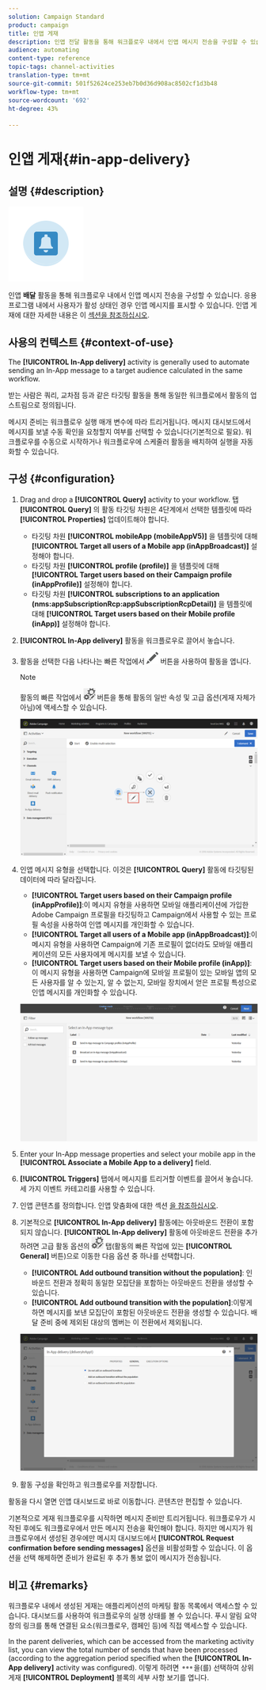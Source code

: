 ```yaml
---
solution: Campaign Standard
product: campaign
title: 인앱 게재
description: 인앱 전달 활동을 통해 워크플로우 내에서 인앱 메시지 전송을 구성할 수 있습니다.
audience: automating
content-type: reference
topic-tags: channel-activities
translation-type: tm+mt
source-git-commit: 501f52624ce253eb7b0d36d908ac8502cf1d3b48
workflow-type: tm+mt
source-wordcount: '692'
ht-degree: 43%

---
```



# 인앱 게재{#in-app-delivery}

## 설명 {#description}

![](assets/wkf_in_app_1.png)

인앱 **배달** 활동을 통해 워크플로우 내에서 인앱 메시지 전송을 구성할 수 있습니다. 응용 프로그램 내에서 사용자가 활성 상태인 경우 인앱 메시지를 표시할 수 있습니다. 인앱 게재에 대한 자세한 내용은 이 [섹션을 참조하십시오](../../channels/using/about-in-app-messaging.md).

## 사용의 컨텍스트 {#context-of-use}

The **[!UICONTROL In-App delivery]** activity is generally used to automate sending an In-App message to a target audience calculated in the same workflow.

받는 사람은 쿼리, 교차점 등과 같은 타깃팅 활동을 통해 동일한 워크플로에서 활동의 업스트림으로 정의됩니다.

메시지 준비는 워크플로우 실행 매개 변수에 따라 트리거됩니다. 메시지 대시보드에서 메시지를 보낼 수동 확인을 요청할지 여부를 선택할 수 있습니다(기본적으로 필요). 워크플로우를 수동으로 시작하거나 워크플로우에 스케줄러 활동을 배치하여 실행을 자동화할 수 있습니다.

## 구성 {#configuration}

1. Drag and drop a **[!UICONTROL Query]** activity to your workflow. 탭 **[!UICONTROL Query]** 의 활동 타깃팅 차원은 4단계에서 선택한 템플릿에 따라 **[!UICONTROL Properties]** 업데이트해야 합니다.

   * 타깃팅 차원 **[!UICONTROL mobileApp (mobileAppV5)]** 을 템플릿에 대해 **[!UICONTROL Target all users of a Mobile app (inAppBroadcast)]** 설정해야 합니다.
   * 타깃팅 차원 **[!UICONTROL profile (profile)]** 을 템플릿에 대해 **[!UICONTROL Target users based on their Campaign profile (inAppProfile)]** 설정해야 합니다.
   * 타깃팅 차원 **[!UICONTROL subscriptions to an application (nms:appSubscriptionRcp:appSubscriptionRcpDetail)]** 을 템플릿에 대해 **[!UICONTROL Target users based on their Mobile profile (inApp)]** 설정해야 합니다.

1. **[!UICONTROL In-App delivery]** 활동을 워크플로우로 끌어서 놓습니다.
1. 활동을 선택한 다음 나타나는 빠른 작업에서 ![](assets/edit_darkgrey-24px.png) 버튼을 사용하여 활동을 엽니다.

   >[!NOTE]
   >
   >활동의 빠른 작업에서 ![](assets/dlv_activity_params-24px.png) 버튼을 통해 활동의 일반 속성 및 고급 옵션(게재 자체가 아님)에 액세스할 수 있습니다.

   ![](assets/wkf_in_app_3.png)

1. 인앱 메시지 유형을 선택합니다. 이것은 **[!UICONTROL Query]** 활동에 타깃팅된 데이터에 따라 달라집니다.

   * **[!UICONTROL Target users based on their Campaign profile (inAppProfile)]**:이 메시지 유형을 사용하면 모바일 애플리케이션에 가입한 Adobe Campaign 프로필을 타깃팅하고 Campaign에서 사용할 수 있는 프로필 속성을 사용하여 인앱 메시지를 개인화할 수 있습니다.
   * **[!UICONTROL Target all users of a Mobile app (inAppBroadcast)]**:이 메시지 유형을 사용하면 Campaign에 기존 프로필이 없더라도 모바일 애플리케이션의 모든 사용자에게 메시지를 보낼 수 있습니다.
   * **[!UICONTROL Target users based on their Mobile profile (inApp)]**:이 메시지 유형을 사용하면 Campaign에 모바일 프로필이 있는 모바일 앱의 모든 사용자를 알 수 있는지, 알 수 없는지, 모바일 장치에서 얻은 프로필 특성으로 인앱 메시지를 개인화할 수 있습니다.

   ![](assets/wkf_in_app_4.png)

1. Enter your In-App message properties and select your mobile app in the **[!UICONTROL Associate a Mobile App to a delivery]** field.
1. **[!UICONTROL Triggers]** 탭에서 메시지를 트리거할 이벤트를 끌어서 놓습니다. 세 가지 이벤트 카테고리를 사용할 수 있습니다.
1. 인앱 콘텐츠를 정의합니다. 인앱 맞춤화에 대한 섹션 [을 참조하십시오](../../channels/using/customizing-an-in-app-message.md).
1. 기본적으로 **[!UICONTROL In-App delivery]** 활동에는 아웃바운드 전환이 포함되지 않습니다. **[!UICONTROL In-App delivery]** 활동에 아웃바운드 전환을 추가하려면 고급 활동 옵션의 ![](assets/dlv_activity_params-24px.png) 탭(활동의 빠른 작업에 있는 **[!UICONTROL General]** 버튼)으로 이동한 다음 옵션 중 하나를 선택합니다.

   * **[!UICONTROL Add outbound transition without the population]**: 인바운드 전환과 정확히 동일한 모집단을 포함하는 아웃바운드 전환을 생성할 수 있습니다.
   * **[!UICONTROL Add outbound transition with the population]**:이렇게 하면 메시지를 보낸 모집단이 포함된 아웃바운드 전환을 생성할 수 있습니다. 배달 준비 중에 제외된 대상의 멤버는 이 전환에서 제외됩니다.

   ![](assets/wkf_in_app_5.png)

1. 활동 구성을 확인하고 워크플로우를 저장합니다.

활동을 다시 열면 인앱 대시보드로 바로 이동합니다. 콘텐츠만 편집할 수 있습니다.

기본적으로 게재 워크플로우를 시작하면 메시지 준비만 트리거됩니다. 워크플로우가 시작된 후에도 워크플로우에서 만든 메시지 전송을 확인해야 합니다. 하지만 메시지가 워크플로우에서 생성된 경우에만 메시지 대시보드에서 **[!UICONTROL Request confirmation before sending messages]** 옵션을 비활성화할 수 있습니다. 이 옵션을 선택 해제하면 준비가 완료된 후 추가 통보 없이 메시지가 전송됩니다.

## 비고 {#remarks}

워크플로우 내에서 생성된 게재는 애플리케이션의 마케팅 활동 목록에서 액세스할 수 있습니다. 대시보드를 사용하여 워크플로우의 실행 상태를 볼 수 있습니다. 푸시 알림 요약 창의 링크를 통해 연결된 요소(워크플로우, 캠페인 등)에 직접 액세스할 수 있습니다.

In the parent deliveries, which can be accessed from the marketing activity list, you can view the total number of sends that have been processed (according to the aggregation period specified when the **[!UICONTROL In-App delivery]** activity was configured). 이렇게 하려면 ![](assets/wkf_dlv_detail_button.png)을(를) 선택하여 상위 게재 **[!UICONTROL Deployment]** 블록의 세부 사항 보기를 엽니다.

